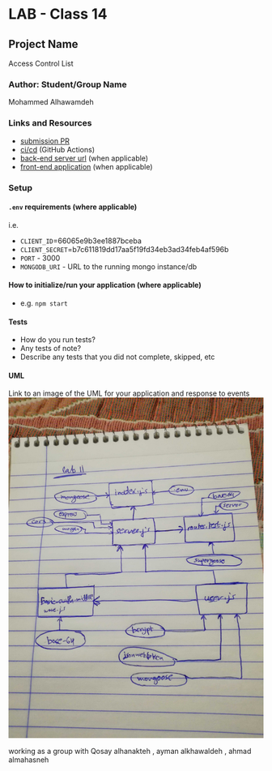 # LAB - Class 14

## Project Name
Access Control List

### Author: Student/Group Name
Mohammed Alhawamdeh

### Links and Resources

- [submission PR]()
- [ci/cd](http://xyz.com) (GitHub Actions)
- [back-end server url](http://xyz.com) (when applicable)
- [front-end application](http://xyz.com) (when applicable)

### Setup

#### `.env` requirements (where applicable)

i.e.
- `CLIENT_ID`=66065e9b3ee1887bceba
- `CLIENT_SECRET`=b7c611819dd17aa5f19fd34eb3ad34feb4af596b
- `PORT` - 3000
- `MONGODB_URI` - URL to the running mongo instance/db

#### How to initialize/run your application (where applicable)

- e.g. `npm start`

#### Tests

- How do you run tests?
- Any tests of note?
- Describe any tests that you did not complete, skipped, etc

#### UML

Link to an image of the UML for your application and response to events
![UML](./assets/basic-auth.jpg)

working as a group with Qosay alhanakteh , ayman alkhawaldeh , ahmad almahasneh